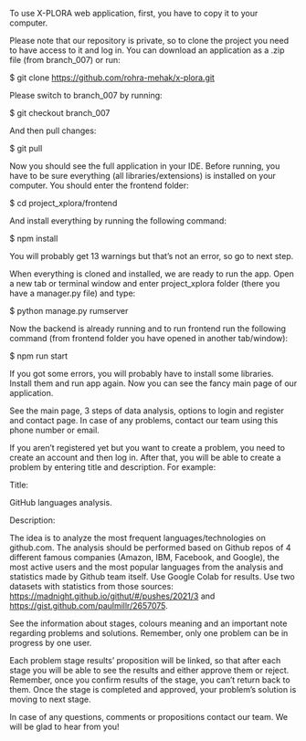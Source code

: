 To use X-PLORA web application, first, you have to copy it to your computer. 

Please note that our repository is private, so to clone the project you need to have access to it and log in.
You can download an application as a .zip file (from branch_007) or run:

$ git clone https://github.com/rohra-mehak/x-plora.git

Please switch to branch_007 by running:

$ git checkout branch_007

And then pull changes:

$ git pull

Now you should see the full application in your IDE.
Before running, you have to be sure everything (all libraries/extensions) is installed on your computer. You should enter the frontend folder:

$ cd project_xplora/frontend

And install everything by running the following command:

$ npm install

You will probably get 13 warnings but that’s not an error, so go to next step.

When everything is cloned and installed, we are ready to run the app.
Open a new tab or terminal window and enter project_xplora folder (there you have a manager.py file) and type:

$ python manage.py rumserver

Now the backend is already running and to run frontend run the following command (from frontend folder you have opened in another tab/window):

$ npm run start

If you got some errors, you will probably have to install some libraries. Install them and run app again.
Now you can see the fancy main page of our application. 

See the main page, 3 steps of data analysis, options to login and register and contact page. In case of any problems, contact our team using this phone number or email.

If you aren’t registered yet but you want to create a problem, you need to create an account and then log in. After that, you will be able to create a problem by entering title and description. For example:

Title:

GitHub languages analysis.

Description:

The idea is to analyze the most frequent languages/technologies on github.com. The analysis should be performed based on Github repos of 4 different famous companies (Amazon, IBM, Facebook, and Google), the most active users and the most popular languages from the analysis and statistics made by Github team itself. 
Use Google Colab for results. Use two datasets with statistics from those sources: https://madnight.github.io/githut/#/pushes/2021/3 and https://gist.github.com/paulmillr/2657075. 

See the information about stages, colours meaning and an important note regarding problems and solutions.
Remember, only one problem can be in progress by one user.

Each problem stage results’ proposition will be linked, so that after each stage you will be able to see the results and either approve them or reject. Remember, once you confirm results of the stage, you can’t return back to them. Once the stage is completed and approved, your problem’s solution is moving to next stage.

In case of any questions, comments or propositions contact our team. We will be glad to hear from you!
